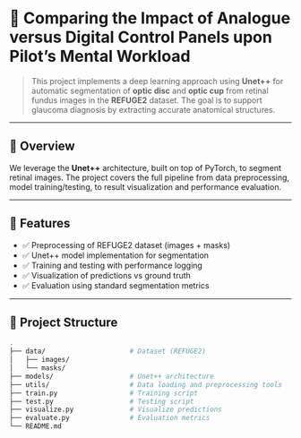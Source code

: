 # 🧠 Comparing the Impact of Analogue versus Digital Control Panels upon Pilot’s Mental Workload

> This project implements a deep learning approach using **Unet++** for automatic segmentation of **optic disc** and **optic cup** from retinal fundus images in the **REFUGE2** dataset. The goal is to support glaucoma diagnosis by extracting accurate anatomical structures.

---

## 📌 Overview

We leverage the **Unet++** architecture, built on top of PyTorch, to segment retinal images. The project covers the full pipeline from data preprocessing, model training/testing, to result visualization and performance evaluation.

---

## 🎯 Features

- ✅ Preprocessing of REFUGE2 dataset (images + masks)
- ✅ Unet++ model implementation for segmentation
- ✅ Training and testing with performance logging
- ✅ Visualization of predictions vs ground truth
- ✅ Evaluation using standard segmentation metrics

---

## 📁 Project Structure

```bash
.
├── data/                     # Dataset (REFUGE2)
│   ├── images/
│   └── masks/
├── models/                   # Unet++ architecture
├── utils/                    # Data loading and preprocessing tools
├── train.py                  # Training script
├── test.py                   # Testing script
├── visualize.py              # Visualize predictions
├── evaluate.py               # Evaluation metrics
└── README.md
